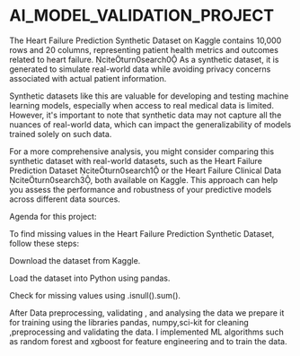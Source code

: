 # AI_MODEL_VALIDATION_PROJECT

The Heart Failure Prediction Synthetic Dataset on Kaggle contains 10,000 rows and 20 columns, representing patient health metrics and outcomes related to heart failure. citeturn0search0 As a synthetic dataset, it is generated to simulate real-world data while avoiding privacy concerns associated with actual patient information.

Synthetic datasets like this are valuable for developing and testing machine learning models, especially when access to real medical data is limited. However, it's important to note that synthetic data may not capture all the nuances of real-world data, which can impact the generalizability of models trained solely on such data.

For a more comprehensive analysis, you might consider comparing this synthetic dataset with real-world datasets, such as the Heart Failure Prediction Dataset citeturn0search1 or the Heart Failure Clinical Data citeturn0search3, both available on Kaggle. This approach can help you assess the performance and robustness of your predictive models across different data sources. 

Agenda for this project:

To find missing values in the Heart Failure Prediction Synthetic Dataset, follow these steps:

Download the dataset from Kaggle.

Load the dataset into Python using pandas.

Check for missing values using .isnull().sum().

After Data preprocessing, validating , and analysing the data we prepare it for training using the libraries pandas, numpy,sci-kit for cleaning ,preprocessing and validating the data.
I implemented ML algorithms such as random forest and xgboost for feature engineering and to train the data.
